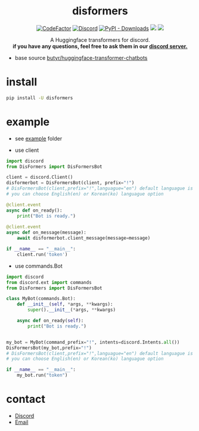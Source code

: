 <h1 align="center">disformers</h1>

<p align="center">
  <a href="https://www.codefactor.io/repository/github/spacedev-official/disformers"><img src="https://www.codefactor.io/repository/github/spacedev-official/disformers/badge" alt="CodeFactor" /></a>
  <a href="https://discord.gg/294KSUxcz2"><img alt="Discord" src="https://img.shields.io/discord/847729860881154078?logo=discord&style=flat-square"></a>
  <a href="https://pepy.tech/project/disformers"><img alt="PyPI - Downloads" src="https://img.shields.io/pypi/v/disformers?style=flat-squareh"></a>
  <a href="https://pypi.org/project/disformers/"><img src="https://pepy.tech/badge/disformers/month" /></a>
  <a href=""><img src="https://img.shields.io/pypi/l/disformers?style=flat-square" /></a>
</p>

<p align="center">
   A Huggingface transformers for discord.
    <br/>
   <b>if you have any questions, feel free to ask them in our <a href="https://discord.gg/294KSUxcz2">discord server.</a></b>
</p>

 - base source [butyr/huggingface-transformer-chatbots](https://github.com/butyr/huggingface-transformer-chatbots)

# install
```cmd
pip install -U disformers
```

# example
- see [example](examples) folder


- use client
```python
import discord
from DisFormers import DisFormersBot

client = discord.Client()
disformerbot = DisFormersBot(client, prefix="!")
# DisFormersBot(client,prefix="!",languague="en") default languague is English
# you can choose English(en) or Korean(ko) languague option

@client.event
async def on_ready():
    print("Bot is ready.")
    
@client.event
async def on_message(message):
    await disformerbot.client_message(message=message)

if __name__ == "__main__":
    client.run('token')
```

- use commands.Bot
```python
import discord
from discord.ext import commands
from DisFormers import DisFormersBot

class MyBot(commands.Bot):
    def __init__(self, *args, **kwargs):
        super().__init__(*args, **kwargs)

    async def on_ready(self):
        print("Bot is ready.")


my_bot = MyBot(command_prefix="!", intents=discord.Intents.all())
DisFormersBot(my_bot,prefix="!")
# DisFormersBot(client,prefix="!",languague="en") default languague is English
# you can choose English(en) or Korean(ko) languague option

if __name__ == "__main__":
    my_bot.run("token")
```

# contact
- [Discord](https://discord.gg/Jk6VRvsnqa)
- [Email](mailto:support@spacedev.space)
